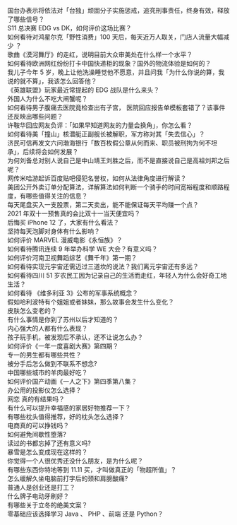 国台办表示将依法对「台独」顽固分子实施惩戒，追究刑事责任，终身有效，释放了哪些信号？  
S11 总决赛 EDG vs DK，如何评价这场比赛？  
如何看待对鸿星尔克「野性消费」100 天后，每天近万人取关，门店人流量大幅减少 ？  
歌曲《漠河舞厅》的走红，说明目前大众审美处在什么样一个水平？  
如何看待欧洲网红纷纷打卡中国快递柜的现象？国外的物流体验是如何的？  
我儿子今年 5 岁，晚上让他洗澡睡觉他不愿意，并且问我「为什么你说的算，我说的就不算」，我该怎么回答他？  
《英雄联盟》玩家最近常提起的 EDG 战队是什么来头？  
外国人为什么不吃大闸蟹呢？  
如何看待男子腹痛去医院竟检查出有子宫， 医院回应报告单模板套错了？该事件还反映出哪些问题？  
许鞍华回应网友负评：「如果早知道网友的力量会换角」，你怎么看？  
如何看待美「撞山」核潜艇正副舰长被解职，军方称对其「失去信心」？  
济民可信再发文六问渤海银行「数百枚假公章从何而来、职员被刑拘为何不坦承」，后续将会如何发展？  
为何刘备总对别人说自己是中山靖王刘胜之后，而不是直接说自己是高祖刘邦之后呢？  
网传米哈游起诉百度贴吧侵犯名誉权，如何从法律角度进行解读？  
美团公开外卖订单分配算法，详解算法如何判断一个骑手的时间宽裕程度和顺路程度，有哪些值得关注的信息？  
每天尾盘买入一支股票，第二天卖出，能不能保证每天平均赚一个点？  
2021 年双十一预售真的会比双十一当天便宜吗？  
后悔买 iPhone 12 了，大家有什么看法？  
坚持每天泡脚对身体有什么影响？  
如何评价 MARVEL 漫威电影《永恒族》？  
如何看待腾讯连续 9 年举办科学 WE 大会？有意义吗？  
如何评价河南卫视舞蹈综艺《舞千年》第一期？  
如何看待实现元宇宙还需迈过三道坎的说法？我们离元宇宙还有多远？  
如何看待四川 51 岁农民工因为记录自己的生活而走红，年轻人为什么会好奇工地生活？  
如何看待 《维多利亚 3》公布的军事系统概念？  
假如哈利波特有个姐姐或者妹妹，那么故事会发生什么变化？  
皮肤怎么变老的？  
有什么事情是你到了苏州以后才知道的？  
内心强大的人都有什么表现？  
孩子玩手机，被发现后不承认，还不让说怎么办？  
如何评价《一年一度喜剧大赛》第四期？  
专一的男生都有哪些共性？  
被分手后怎么做到不联系不想念?  
中国哪些城市的羊肉最好吃？  
如何评价国产动画《一人之下》第四季第八集？  
办公用的投影仪怎么选择？  
网恋 真的有结果吗？  
有什么可以提升幸福感的家居好物推荐一下？  
有哪些枕头值得推荐，好的枕头怎么选择？  
电商真的可以挣钱吗？  
如何避免间歇性堕落?  
读过的书都忘掉了还有意义吗?  
暴雪是怎么变成现在这样的？  
你觉得一个人很优秀还没什么朋友，是为什么呢？  
有哪些东西你特地等到 11.11 买，才叫做真正的「物超所值」？  
怎么缓解久坐电脑前打字后的颈和肩膀酸痛?  
普通人是创业还是打工？  
什么牌子电动牙刷好？  
有哪些关于立冬的绝美文案？  
零基础应该选择学习 Java 、 PHP 、前端 还是 Python？  
